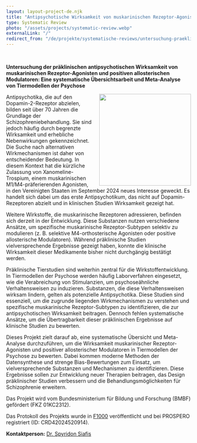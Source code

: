 ```yaml
---
layout: layout-project-de.njk
title: "Antipsychotische Wirksamkeit von muskarinischen Rezeptor-Agonisten und positiven allosterischen Modulatoren"
type: Systematic Review
photo: "/assets/projects/systematic-review.webp"
externalLink: "/"
redirect_from: "/de/projekte/systematische-reviews/untersuchung-praeklinischer-antipsychotischer-wirksamkeit-muskarinischer-rezeptor-agonisten-und-positiver-allosterischer-modulatoren"
---
```


<br>

**Untersuchung der präklinischen antipsychotischen Wirksamkeit von muskarinischen Rezeptor-Agonisten und positiven allosterischen Modulatoren: Eine systematische Übersichtsarbeit und Meta-Analyse von Tiermodellen der Psychose**

<img src="https://upload.wikimedia.org/wikipedia/commons/thumb/e/e3/Muscarine.svg/1920px-Muscarine.svg.png" class="image-right">

Antipsychotika, die auf den Dopamin-2-Rezeptor abzielen, bilden seit über 70 Jahren die Grundlage der Schizophreniebehandlung. Sie sind jedoch häufig durch begrenzte Wirksamkeit und erhebliche Nebenwirkungen gekennzeichnet. Die Suche nach alternativen Wirkmechanismen ist daher von entscheidender Bedeutung. In diesem Kontext hat die kürzliche Zulassung von Xanomeline-Trospium, einem muskarinischen M1/M4-präferierenden Agonisten, in den Vereinigten Staaten im September 2024 neues Interesse geweckt. Es handelt sich dabei um das erste Antipsychotikum, das nicht auf Dopamin-Rezeptoren abzielt und in klinischen Studien Wirksamkeit gezeigt hat.

Weitere Wirkstoffe, die muskarinische Rezeptoren adressieren, befinden sich derzeit in der Entwicklung. Diese Substanzen nutzen verschiedene Ansätze, um spezifische muskarinische Rezeptor-Subtypen selektiv zu modulieren (z. B. selektive M4-orthosterische Agonisten oder positive allosterische Modulatoren). Während präklinische Studien vielversprechende Ergebnisse gezeigt haben, konnte die klinische Wirksamkeit dieser Medikamente bisher nicht durchgängig bestätigt werden.

Präklinische Tierstudien sind weiterhin zentral für die Wirkstoffentwicklung. In Tiermodellen der Psychose werden häufig Laborverfahren eingesetzt, wie die Verabreichung von Stimulanzien, um psychoseähnliche Verhaltensweisen zu induzieren. Substanzen, die diese Verhaltensweisen wirksam lindern, gelten als potenzielle Antipsychotika. Diese Studien sind essenziell, um die zugrunde liegenden Wirkmechanismen zu verstehen und spezifische muskarinische Rezeptor-Subtypen zu identifizieren, die zur antipsychotischen Wirksamkeit beitragen. Dennoch fehlen systematische Ansätze, um die Übertragbarkeit dieser präklinischen Ergebnisse auf klinische Studien zu bewerten.

Dieses Projekt zielt darauf ab, eine systematische Übersicht und Meta-Analyse durchzuführen, um die Wirksamkeit muskarinischer Rezeptor-Agonisten und positiver allosterischer Modulatoren in Tiermodellen der Psychose zu bewerten. Dabei kommen moderne Methoden der Datensynthese und strenge Bias-Bewertungen zum Einsatz, um vielversprechende Substanzen und Mechanismen zu identifizieren. Diese Ergebnisse sollen zur Entwicklung neuer Therapien beitragen, das Design präklinischer Studien verbessern und die Behandlungsmöglichkeiten für Schizophrenie erweitern.

Das Projekt wird vom Bundesministerium für Bildung und Forschung (BMBF) gefördert (FKZ 01KC2312).

Das Protokoll des Projekts wurde in [F1000](https://f1000research.com/articles/13-1017) veröffentlicht und bei PROSPERO registriert (ID: CRD42024520914).

**Kontaktperson:** [Dr. Spyridon Siafis](/team/spyridon-siafis/)

<style>
  .text-container {
    overflow: auto; /* Clears float for other content */
  }
  .image-right {
    float: right;
    margin-left: 20px; /* Adds space between text and image */
    width: 250px; /* Sets image width */
  }
</style>